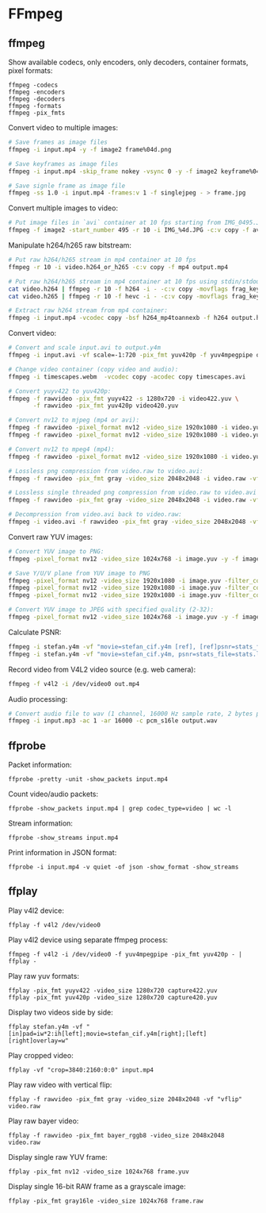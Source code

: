 # FFmpeg

## ffmpeg

Show available codecs, only encoders, only decoders, container formats, pixel formats:
```
ffmpeg -codecs
ffmpeg -encoders
ffmpeg -decoders
ffmpeg -formats
ffmpeg -pix_fmts
```

Convert video to multiple images:
```bash
# Save frames as image files
ffmpeg -i input.mp4 -y -f image2 frame%04d.png

# Save keyframes as image files
ffmpeg -i input.mp4 -skip_frame nokey -vsync 0 -y -f image2 keyframe%04d.png

# Save signle frame as image file
ffmpeg -ss 1.0 -i input.mp4 -frames:v 1 -f singlejpeg - > frame.jpg
```

Convert multiple images to video:
```bash
# Put image files in `avi` container at 10 fps starting from IMG_0495.JPG:
ffmpeg -f image2 -start_number 495 -r 10 -i IMG_%4d.JPG -c:v copy -f avi output.avi
```

Manipulate h264/h265 raw bitstream:
```bash
# Put raw h264/h265 stream in mp4 container at 10 fps
ffmpeg -r 10 -i video.h264_or_h265 -c:v copy -f mp4 output.mp4

# Put raw h264/h265 stream in mp4 container at 10 fps using stdin/stdout
cat video.h264 | ffmpeg -r 10 -f h264 -i - -c:v copy -movflags frag_keyframe+empty_moov -f mp4 - > output.mp4
cat video.h265 | ffmpeg -r 10 -f hevc -i - -c:v copy -movflags frag_keyframe+empty_moov -f mp4 - > output.mp4

# Extract raw h264 stream from mp4 container:
ffmpeg -i input.mp4 -vcodec copy -bsf h264_mp4toannexb -f h264 output.h264
```

Convert video:
```bash
# Convert and scale input.avi to output.y4m
ffmpeg -i input.avi -vf scale=-1:720 -pix_fmt yuv420p -f yuv4mpegpipe output.y4m

# Change video container (copy video and audio):
ffmpeg -i timescapes.webm  -vcodec copy -acodec copy timescapes.avi

# Convert yuyv422 to yuv420p:
ffmpeg -f rawvideo -pix_fmt yuyv422 -s 1280x720 -i video422.yuv \
       -f rawvideo -pix_fmt yuv420p video420.yuv

# Convert nv12 to mjpeg (mp4 or avi):
ffmpeg -f rawvideo -pixel_format nv12 -video_size 1920x1080 -i video.yuv -vcodec mjpeg output.mp4
ffmpeg -f rawvideo -pixel_format nv12 -video_size 1920x1080 -i video.yuv -vcodec mjpeg output.avi

# Convert nv12 to mpeg4 (mp4):
ffmpeg -f rawvideo -pixel_format nv12 -video_size 1920x1080 -i video.yuv -vcodec mpeg4 output.mp4

# Lossless png compression from video.raw to video.avi:
ffmpeg -f rawvideo -pix_fmt gray -video_size 2048x2048 -i video.raw -vf "vflip" -c:v png video.avi  

# Lossless single threaded png compression from video.raw to video.avi
ffmpeg -f rawvideo -pix_fmt gray -video_size 2048x2048 -i video.raw -vf "vflip" -threads 1 -c:v png video.avi  

# Decompression from video.avi back to video.raw:
ffmpeg -i video.avi -f rawvideo -pix_fmt gray -video_size 2048x2048 -vf "vflip" video.raw
```
 
Convert raw YUV images:
```bash
# Convert YUV image to PNG:
ffmpeg -pixel_format nv12 -video_size 1024x768 -i image.yuv -y -f image2 image.png

# Save Y/U/V plane from YUV image to PNG
ffmpeg -pixel_format nv12 -video_size 1920x1080 -i image.yuv -filter_complex extractplanes=y -y -f image2 y.png
ffmpeg -pixel_format nv12 -video_size 1920x1080 -i image.yuv -filter_complex extractplanes=u -y -f image2 y.png
ffmpeg -pixel_format nv12 -video_size 1920x1080 -i image.yuv -filter_complex extractplanes=v -y -f image2 y.png

# Convert YUV image to JPEG with specified quality (2-32):
ffmpeg -pixel_format nv12 -video_size 1024x768 -i image.yuv -y -f image2 -qscale:v 2 image.jpg
```

Calculate PSNR:
```bash
ffmpeg -i stefan.y4m -vf "movie=stefan_cif.y4m [ref], [ref]psnr=stats_file=stats.log" -f rawvideo -y /dev/null
ffmpeg -i stefan.y4m -vf "movie=stefan_cif.y4m, psnr=stats_file=stats.log" -f rawvideo -y /dev/null
```

Record video from V4L2 video source (e.g. web camera):
```bash
ffmpeg -f v4l2 -i /dev/video0 out.mp4
```

Audio processing:
```bash
# Convert audio file to wav (1 channel, 16000 Hz sample rate, 2 bytes per sample):
ffmpeg -i input.mp3 -ac 1 -ar 16000 -c pcm_s16le output.wav
```

## ffprobe

Packet information:

    ffprobe -pretty -unit -show_packets input.mp4

Count video/audio packets:

    ffprobe -show_packets input.mp4 | grep codec_type=video | wc -l

Stream information:

    ffprobe -show_streams input.mp4

Print information in JSON format:

    ffprobe -i input.mp4 -v quiet -of json -show_format -show_streams


## ffplay

Play v4l2 device:

    ffplay -f v4l2 /dev/video0

Play v4l2 device using separate ffmpeg process:

    ffmpeg -f v4l2 -i /dev/video0 -f yuv4mpegpipe -pix_fmt yuv420p - | ffplay -

Play raw yuv formats:

    ffplay -pix_fmt yuyv422 -video_size 1280x720 capture422.yuv
    ffplay -pix_fmt yuv420p -video_size 1280x720 capture420.yuv

Display two videos side by side:

    ffplay stefan.y4m -vf "[in]pad=iw*2:ih[left];movie=stefan_cif.y4m[right];[left][right]overlay=w"

Play cropped video:

    ffplay -vf "crop=3840:2160:0:0" input.mp4
    
Play raw video with vertical flip:

    ffplay -f rawvideo -pix_fmt gray -video_size 2048x2048 -vf "vflip" video.raw
    
Play raw bayer video:

    ffplay -f rawvideo -pix_fmt bayer_rggb8 -video_size 2048x2048  video.raw

Display single raw YUV frame:

    ffplay -pix_fmt nv12 -video_size 1024x768 frame.yuv

Display single 16-bit RAW frame as a grayscale image:

    ffplay -pix_fmt gray16le -video_size 1024x768 frame.raw
 
